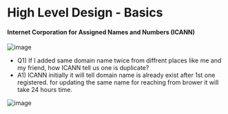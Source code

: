 # High Level Design - Basics

#### Internet Corporation for Assigned Names and Numbers (ICANN)

![image](https://github.com/user-attachments/assets/72fe83eb-8345-49d8-b035-122277590cf7)

* Q1) If I added same domain name twice from diffrent places like me and my friend, how ICANN tell us one is duplicate?
* A1) ICANN initially it will tell domain name is already exist after 1st one registered. for updating the same name for reaching from brower it will take 24 hours time.
  
![image](https://github.com/user-attachments/assets/5b77e508-9eb3-48c5-b396-1d73d5512bd3)
